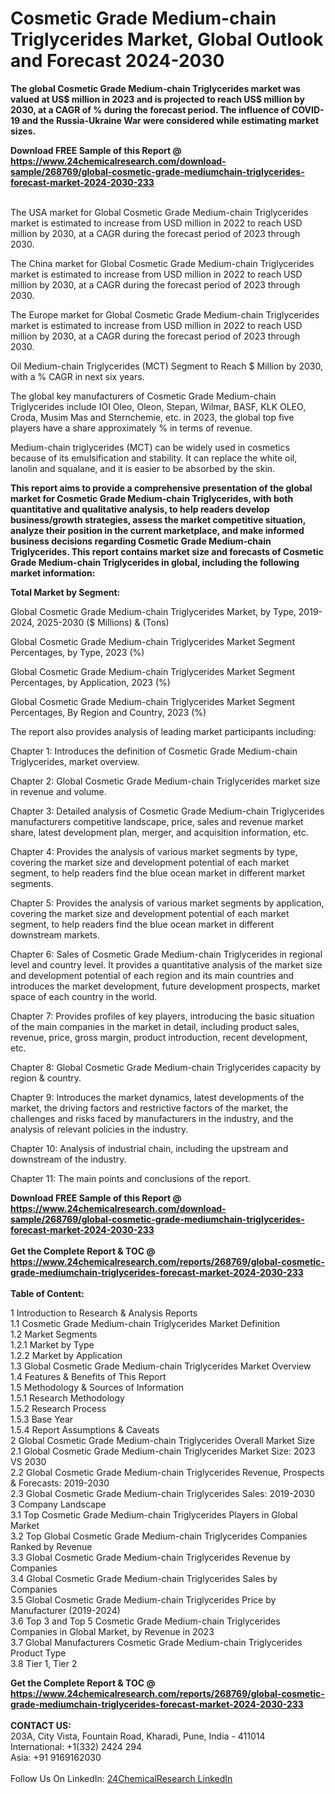 <h1>Cosmetic Grade Medium-chain Triglycerides Market, Global Outlook and Forecast 2024-2030</h1><p><strong>The global Cosmetic Grade Medium-chain Triglycerides market was valued at US$ million in 2023 and is projected to reach US$ million by 2030, at a CAGR of % during the forecast period. The influence of COVID-19 and the Russia-Ukraine War were considered while estimating market sizes.</strong></p><p>
</p><p></p><div><b>Download FREE Sample of this Report @ 
            <a href="https://www.24chemicalresearch.com/download-sample/268769/global-cosmetic-grade-mediumchain-triglycerides-forecast-market-2024-2030-233">
            https://www.24chemicalresearch.com/download-sample/268769/global-cosmetic-grade-mediumchain-triglycerides-forecast-market-2024-2030-233</a></b></div><br><p>
</p><p>The USA market for Global Cosmetic Grade Medium-chain Triglycerides market is estimated to increase from USD million in 2022 to reach USD million by 2030, at a CAGR during the forecast period of 2023 through 2030.</p><p>
</p><p>The China market for Global Cosmetic Grade Medium-chain Triglycerides market is estimated to increase from USD million in 2022 to reach USD million by 2030, at a CAGR during the forecast period of 2023 through 2030.</p><p>
</p><p>The Europe market for Global Cosmetic Grade Medium-chain Triglycerides market is estimated to increase from USD million in 2022 to reach USD million by 2030, at a CAGR during the forecast period of 2023 through 2030.</p><p>
Oil Medium-chain Triglycerides (MCT) Segment to Reach $ Million by 2030, with a % CAGR in next six years.</p><p>
The global key manufacturers of Cosmetic Grade Medium-chain Triglycerides include IOI Oleo, Oleon, Stepan, Wilmar, BASF, KLK OLEO, Croda, Musim Mas and Sternchemie, etc. in 2023, the global top five players have a share approximately % in terms of revenue.</p><p>
Medium-chain triglycerides (MCT) can be widely used in cosmetics because of its emulsification and stability. It can replace the white oil, lanolin and squalane, and it is easier to be absorbed by the skin.</p><p>
<strong>This report aims to provide a comprehensive presentation of the global market for Cosmetic Grade Medium-chain Triglycerides, with both quantitative and qualitative analysis, to help readers develop business/growth strategies, assess the market competitive situation, analyze their position in the current marketplace, and make informed business decisions regarding Cosmetic Grade Medium-chain Triglycerides. This report contains market size and forecasts of Cosmetic Grade Medium-chain Triglycerides in global, including the following market information:</strong></p><p>
</p><p>
<strong>Total Market by Segment:</strong></p><p>
Global Cosmetic Grade Medium-chain Triglycerides Market, by Type, 2019-2024, 2025-2030 ($ Millions) &amp; (Tons)</p><p>
Global Cosmetic Grade Medium-chain Triglycerides Market Segment Percentages, by Type, 2023 (%)</p><p>
</p><p>
Global Cosmetic Grade Medium-chain Triglycerides Market Segment Percentages, by Application, 2023 (%)</p><p>
</p><p>
Global Cosmetic Grade Medium-chain Triglycerides Market Segment Percentages, By Region and Country, 2023 (%)</p><p>
</p><p>
</p><p></p><p>
The report also provides analysis of leading market participants including:</p><p>
</p><p>
</p><p>
Chapter 1: Introduces the definition of Cosmetic Grade Medium-chain Triglycerides, market overview.</p><p>
Chapter 2: Global Cosmetic Grade Medium-chain Triglycerides market size in revenue and volume.</p><p>
Chapter 3: Detailed analysis of Cosmetic Grade Medium-chain Triglycerides manufacturers competitive landscape, price, sales and revenue market share, latest development plan, merger, and acquisition information, etc.</p><p>
Chapter 4: Provides the analysis of various market segments by type, covering the market size and development potential of each market segment, to help readers find the blue ocean market in different market segments.</p><p>
Chapter 5: Provides the analysis of various market segments by application, covering the market size and development potential of each market segment, to help readers find the blue ocean market in different downstream markets.</p><p>
Chapter 6: Sales of Cosmetic Grade Medium-chain Triglycerides in regional level and country level. It provides a quantitative analysis of the market size and development potential of each region and its main countries and introduces the market development, future development prospects, market space of each country in the world.</p><p>
Chapter 7: Provides profiles of key players, introducing the basic situation of the main companies in the market in detail, including product sales, revenue, price, gross margin, product introduction, recent development, etc.</p><p>
Chapter 8: Global Cosmetic Grade Medium-chain Triglycerides capacity by region &amp; country.</p><p>
Chapter 9: Introduces the market dynamics, latest developments of the market, the driving factors and restrictive factors of the market, the challenges and risks faced by manufacturers in the industry, and the analysis of relevant policies in the industry.</p><p>
Chapter 10: Analysis of industrial chain, including the upstream and downstream of the industry.</p><p>
Chapter 11: The main points and conclusions of the report.</p><div><b>Download FREE Sample of this Report @ 
            <a href="https://www.24chemicalresearch.com/download-sample/268769/global-cosmetic-grade-mediumchain-triglycerides-forecast-market-2024-2030-233">
            https://www.24chemicalresearch.com/download-sample/268769/global-cosmetic-grade-mediumchain-triglycerides-forecast-market-2024-2030-233</a></b></div><br><div><b>Get the Complete Report & TOC @ 
            <a href="https://www.24chemicalresearch.com/reports/268769/global-cosmetic-grade-mediumchain-triglycerides-forecast-market-2024-2030-233">
            https://www.24chemicalresearch.com/reports/268769/global-cosmetic-grade-mediumchain-triglycerides-forecast-market-2024-2030-233</a></b></div><br>
            <b>Table of Content:</b><p>1 Introduction to Research & Analysis Reports<br />
    1.1 Cosmetic Grade Medium-chain Triglycerides Market Definition<br />
    1.2 Market Segments<br />
        1.2.1 Market by Type<br />
        1.2.2 Market by Application<br />
    1.3 Global Cosmetic Grade Medium-chain Triglycerides Market Overview<br />
    1.4 Features & Benefits of This Report<br />
    1.5 Methodology & Sources of Information<br />
        1.5.1 Research Methodology<br />
        1.5.2 Research Process<br />
        1.5.3 Base Year<br />
        1.5.4 Report Assumptions & Caveats<br />
2 Global Cosmetic Grade Medium-chain Triglycerides Overall Market Size<br />
    2.1 Global Cosmetic Grade Medium-chain Triglycerides Market Size: 2023 VS 2030<br />
    2.2 Global Cosmetic Grade Medium-chain Triglycerides Revenue, Prospects & Forecasts: 2019-2030<br />
    2.3 Global Cosmetic Grade Medium-chain Triglycerides Sales: 2019-2030<br />
3 Company Landscape<br />
    3.1 Top Cosmetic Grade Medium-chain Triglycerides Players in Global Market<br />
    3.2 Top Global Cosmetic Grade Medium-chain Triglycerides Companies Ranked by Revenue<br />
    3.3 Global Cosmetic Grade Medium-chain Triglycerides Revenue by Companies<br />
    3.4 Global Cosmetic Grade Medium-chain Triglycerides Sales by Companies<br />
    3.5 Global Cosmetic Grade Medium-chain Triglycerides Price by Manufacturer (2019-2024)<br />
    3.6 Top 3 and Top 5 Cosmetic Grade Medium-chain Triglycerides Companies in Global Market, by Revenue in 2023<br />
    3.7 Global Manufacturers Cosmetic Grade Medium-chain Triglycerides Product Type<br />
    3.8 Tier 1, Tier 2</p><div><b>Get the Complete Report & TOC @ 
            <a href="https://www.24chemicalresearch.com/reports/268769/global-cosmetic-grade-mediumchain-triglycerides-forecast-market-2024-2030-233">
            https://www.24chemicalresearch.com/reports/268769/global-cosmetic-grade-mediumchain-triglycerides-forecast-market-2024-2030-233</a></b></div><br><b>CONTACT US:</b><br>
            203A, City Vista, Fountain Road, Kharadi, Pune, India - 411014<br>
            International: +1(332) 2424 294<br>
            Asia: +91 9169162030 <br><br>
            Follow Us On LinkedIn: <a href="https://www.linkedin.com/company/24chemicalresearch/">24ChemicalResearch LinkedIn</a>